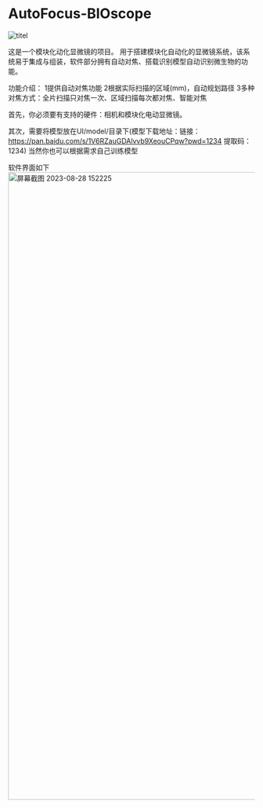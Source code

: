 # AutoFocus-BIOscope
![titel](https://github.com/AHaoI111/AutoFocus-BIOscope/assets/108380260/00084c35-edab-44c1-a5bc-fb7400202397)


这是一个模块化动化显微镜的项目。
用于搭建模块化自动化的显微镜系统，该系统易于集成与组装，软件部分拥有自动对焦、搭载识别模型自动识别微生物的功能。

功能介绍：
1提供自动对焦功能
2根据实际扫描的区域(mm)，自动规划路径
3多种对焦方式：全片扫描只对焦一次、区域扫描每次都对焦、智能对焦


首先，你必须要有支持的硬件：相机和模块化电动显微镜。

其次，需要将模型放在UI/model/目录下(模型下载地址：链接：https://pan.baidu.com/s/1V6RZauGDAlvvb9XeouCPqw?pwd=1234 提取码：1234)
当然你也可以根据需求自己训练模型

软件界面如下
<img width="1279" alt="屏幕截图 2023-08-28 152225" src="https://github.com/AHaoI111/AutoFocus-BIOscope/assets/108380260/9feec925-d5d5-4f4d-b023-370f065612b7">


